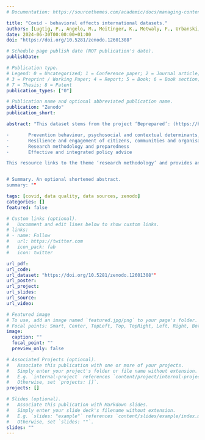 ```yaml
---
# Documentation: https://sourcethemes.com/academic/docs/managing-content/

title: "Covid - behavioral effects international datasets."
authors: [Lugtig, P., Angelo, M., Meitinger, K., Metwaly, F., Urbanski, M., & Li, S.]
date: 2024-06-30T00:00:00+01:00
doi: "https://doi.org/10.5281/zenodo.12601308"

# Schedule page publish date (NOT publication's date).
publishDate:

# Publication type.
# Legend: 0 = Uncategorized; 1 = Conference paper; 2 = Journal article;
# 3 = Preprint / Working Paper; 4 = Report; 5 = Book; 6 = Book section;
# 7 = Thesis; 8 = Patent
publication_types: ["0"]

# Publication name and optional abbreviated publication name.
publication: "Zenodo"
publication_short: 

abstract: "This dataset stems from the project ‘Beprepared’: (https://be-prepared-consortium.nl/) which aims to provide in-depth analyses of mixed-method behavioural science data collected throughout the unprecedented COVID-19 pandemic and inform preparedness strategies for future outbreaks. In approaching the research from a behavioural and social science perspective, researchers focus on four main themes:

·       Prevention behaviour, psychosocial and contextual determinants, and (communication) interventions
·       Resilience and engagement of citizens, communities and organisations
·       Research methodology and preparedness
·       Effective and integrated policy advice

This resource links to the theme ‘research methodology’ and provides an overview of datasets that have been used internationally to study the behavioral effects of the Covid-19 pandemic. These datasources can be used to study how people behave in a variety of settings during the Covid pandemic and so to inform policy-makers, but also to study the effects of behavioral interventions. It includes datasources that for example study mobility behavior at a regional or national level, physical distancing in public, health adherence behaviors (like handwashing, mask wearing), social contacts on- and offline, purchasing behaviors (shopping) etc.


# Summary. An optional shortened abstract.
summary: ""

tags: [covid, data quality, data sources, zenodo]
categories: []
featured: false

# Custom links (optional).
#   Uncomment and edit lines below to show custom links.
# links:
# - name: Follow
#   url: https://twitter.com
#   icon_pack: fab
#   icon: twitter

url_pdf:
url_code: 
url_dataset: "https://doi.org/10.5281/zenodo.12601308""
url_poster:
url_project:
url_slides:
url_source:
url_video:

# Featured image
# To use, add an image named `featured.jpg/png` to your page's folder. 
# Focal points: Smart, Center, TopLeft, Top, TopRight, Left, Right, BottomLeft, Bottom, BottomRight.
image:
  caption: ""
  focal_point: ""
  preview_only: false

# Associated Projects (optional).
#   Associate this publication with one or more of your projects.
#   Simply enter your project's folder or file name without extension.
#   E.g. `internal-project` references `content/project/internal-project/index.md`.
#   Otherwise, set `projects: []`.
projects: []

# Slides (optional).
#   Associate this publication with Markdown slides.
#   Simply enter your slide deck's filename without extension.
#   E.g. `slides: "example"` references `content/slides/example/index.md`.
#   Otherwise, set `slides: ""`.
slides: ""
---
```

